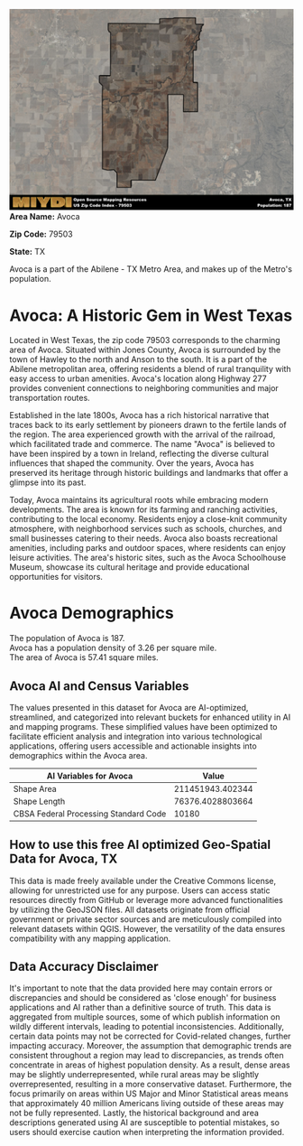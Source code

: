 ![Image Alt Text](../_images/79503.png)
**Area Name:** Avoca

**Zip Code:** 79503

**State:** TX

Avoca is a part of the Abilene - TX Metro Area, and makes up  of the Metro's population.  

# Avoca: A Historic Gem in West Texas  

Located in West Texas, the zip code 79503 corresponds to the charming area of Avoca. Situated within Jones County, Avoca is surrounded by the town of Hawley to the north and Anson to the south. It is a part of the Abilene metropolitan area, offering residents a blend of rural tranquility with easy access to urban amenities. Avoca's location along Highway 277 provides convenient connections to neighboring communities and major transportation routes.  

Established in the late 1800s, Avoca has a rich historical narrative that traces back to its early settlement by pioneers drawn to the fertile lands of the region. The area experienced growth with the arrival of the railroad, which facilitated trade and commerce. The name "Avoca" is believed to have been inspired by a town in Ireland, reflecting the diverse cultural influences that shaped the community. Over the years, Avoca has preserved its heritage through historic buildings and landmarks that offer a glimpse into its past.  

Today, Avoca maintains its agricultural roots while embracing modern developments. The area is known for its farming and ranching activities, contributing to the local economy. Residents enjoy a close-knit community atmosphere, with neighborhood services such as schools, churches, and small businesses catering to their needs. Avoca also boasts recreational amenities, including parks and outdoor spaces, where residents can enjoy leisure activities. The area's historic sites, such as the Avoca Schoolhouse Museum, showcase its cultural heritage and provide educational opportunities for visitors.

# Avoca Demographics

The population of Avoca is 187.  
Avoca has a population density of 3.26 per square mile.  
The area of Avoca is 57.41 square miles.  

## Avoca AI and Census Variables

The values presented in this dataset for Avoca are AI-optimized, streamlined, and categorized into relevant buckets for enhanced utility in AI and mapping programs. These simplified values have been optimized to facilitate efficient analysis and integration into various technological applications, offering users accessible and actionable insights into demographics within the Avoca area.

| AI Variables for Avoca | Value |
|-------------|-------|
| Shape Area | 211451943.402344 |
| Shape Length | 76376.4028803664 |
| CBSA Federal Processing Standard Code | 10180 |

## How to use this free AI optimized Geo-Spatial Data for Avoca, TX

This data is made freely available under the Creative Commons license, allowing for unrestricted use for any purpose. Users can access static resources directly from GitHub or leverage more advanced functionalities by utilizing the GeoJSON files. All datasets originate from official government or private sector sources and are meticulously compiled into relevant datasets within QGIS. However, the versatility of the data ensures compatibility with any mapping application.

## Data Accuracy Disclaimer
It's important to note that the data provided here may contain errors or discrepancies and should be considered as 'close enough' for business applications and AI rather than a definitive source of truth. This data is aggregated from multiple sources, some of which publish information on wildly different intervals, leading to potential inconsistencies. Additionally, certain data points may not be corrected for Covid-related changes, further impacting accuracy. Moreover, the assumption that demographic trends are consistent throughout a region may lead to discrepancies, as trends often concentrate in areas of highest population density. As a result, dense areas may be slightly underrepresented, while rural areas may be slightly overrepresented, resulting in a more conservative dataset. Furthermore, the focus primarily on areas within US Major and Minor Statistical areas means that approximately 40 million Americans living outside of these areas may not be fully represented. Lastly, the historical background and area descriptions generated using AI are susceptible to potential mistakes, so users should exercise caution when interpreting the information provided.
